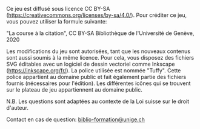 Ce jeu est diffusé sous licence CC BY-SA (https://creativecommons.org/licenses/by-sa/4.0/). Pour créditer ce jeu, vous pouvez utiliser la formule suivante:

"La course à la citation", CC BY-SA Bibliothèque de l'Université de Genève, 2020

Les modifications du jeu sont autorisées, tant que les nouveaux contenus sont aussi soumis à la même licence.
Pour cela, vous disposez des fichiers SVG éditables avec un logiciel de dessin vectoriel comme Inkscape (https://inkscape.org/fr/).
La police utilisée est nommée "Tuffy". Cette police appartient au domaine public et fait également partie des fichiers fournis (nécessaires pour l'édition).
Les différentes icônes qui se trouvent sur le plateau de jeu appartiennent au domaine public.

N.B. Les questions sont adaptées au contexte de la Loi suisse sur le droit d'auteur.

Contact en cas de question: biblio-formation@unige.ch
